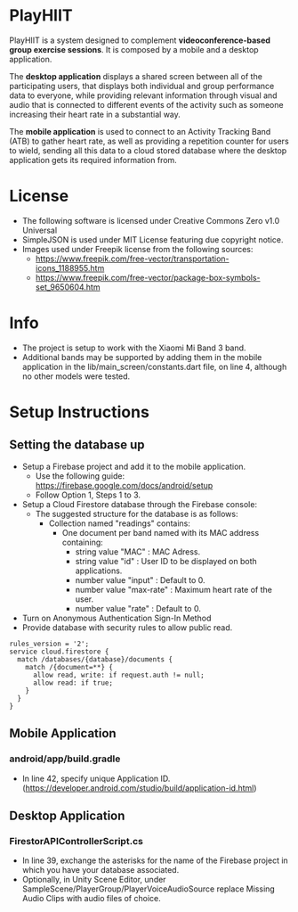 # PlayHIIT

PlayHIIT is a system designed to complement **videoconference-based group exercise sessions**. It is composed by a mobile and a desktop application. 

The **desktop application** displays a shared screen between all of the participating users, that displays both individual and group performance data to everyone, while providing relevant information through visual and audio that is connected to different events of the activity such as someone increasing their heart rate in a substantial way.

The **mobile application** is used to connect to an Activity Tracking Band (ATB) to gather heart rate, as well as providing a repetition counter for users to wield, sending all this data to a cloud stored database where the desktop application gets its required information from.

# License

- The following software is licensed under Creative Commons Zero v1.0 Universal
- SimpleJSON is used under MIT License featuring due copyright notice.
- Images used under Freepik license from the following sources:
  - https://www.freepik.com/free-vector/transportation-icons_1188955.htm
  - https://www.freepik.com/free-vector/package-box-symbols-set_9650604.htm

# Info

- The project is setup to work with the Xiaomi Mi Band 3 band.
- Additional bands may be supported by adding them in the mobile application in the lib/main_screen/constants.dart file, on line 4, although no other models were tested.

# Setup Instructions

## Setting the database up

- Setup a Firebase project and add it to the mobile application.
  - Use the following guide: https://firebase.google.com/docs/android/setup
  - Follow Option 1, Steps 1 to 3. 
- Setup a Cloud Firestore database through the Firebase console:
  - The suggested structure for the database is as follows:
    - Collection named "readings" contains:
      - One document per band named with its MAC address containing:
        - string value "MAC"      : MAC Adress.
        - string value "id"       : User ID to be displayed on both applications.
        - number value "input"    : Default to 0.
        - number value "max-rate" : Maximum heart rate of the user.
        - number value "rate"     : Default to 0.
- Turn on Anonymous Authentication Sign-In Method
- Provide database with security rules to allow public read.
```
rules_version = '2';
service cloud.firestore {
  match /databases/{database}/documents {
    match /{document=**} {
      allow read, write: if request.auth != null;
      allow read: if true;
    }
  }
}
```

## Mobile Application

### android/app/build.gradle

- In line 42, specify unique Application ID. (https://developer.android.com/studio/build/application-id.html)

## Desktop Application

### FirestorAPIControllerScript.cs 
- In line 39, exchange the asterisks for the name of the Firebase project in which you have your database associated.
- Optionally, in Unity Scene Editor, under SampleScene/PlayerGroup/PlayerVoiceAudioSource replace Missing Audio Clips with audio files of choice.
